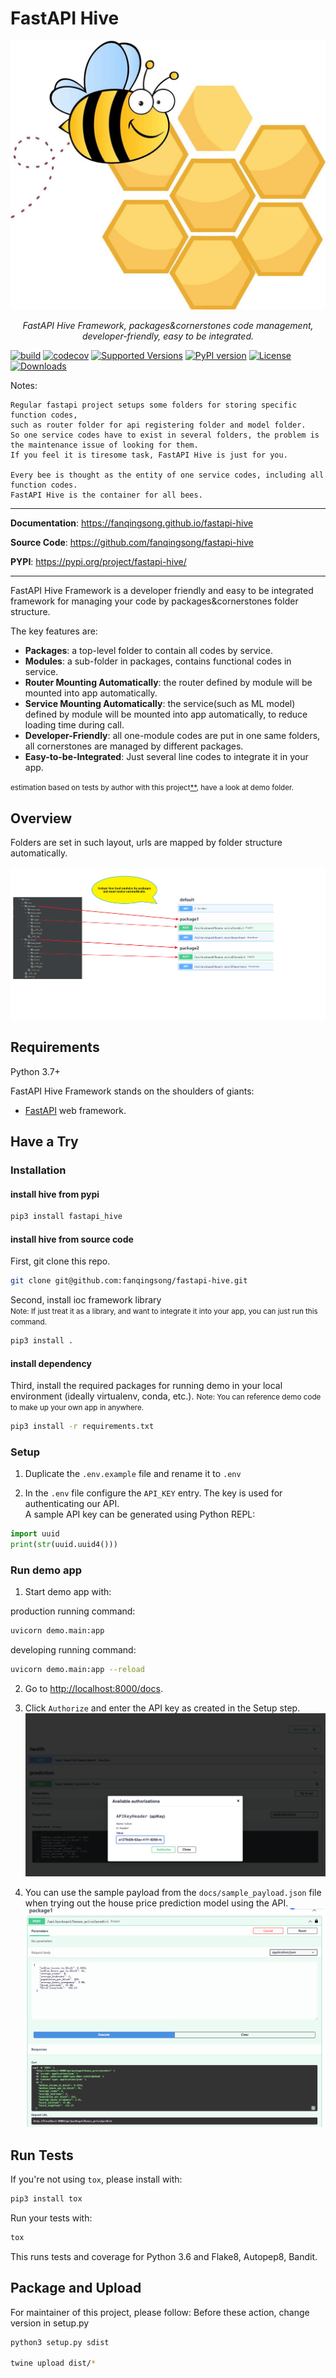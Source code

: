 # FastAPI Hive

![architecture](img/hive.jpg)

<p align="center">
    <em>FastAPI Hive Framework, packages&cornerstones code management, developer-friendly, easy to be integrated.</em>
</p>


[![build](https://github.com/fanqingsong/fastapi-hive/workflows/pytest_flake8/badge.svg)](https://github.com/fanqingsong/fastapi-hive/actions)
[![codecov](https://codecov.io/gh/fanqingsong/fastapi-hive/branch/master/graph/badge.svg)](https://codecov.io/gh/fanqingsong/fastapi-hive)
[![Supported Versions](https://img.shields.io/pypi/pyversions/fastapi-hive.svg)](https://pypi.org/project/requests)
[![PyPI version](https://badge.fury.io/py/fastapi-hive.svg)](https://badge.fury.io/py/fastapi-hive)
[![License](https://img.shields.io/github/license/fanqingsong/fastapi-hive.svg)](https://github.com/fanqingsong/fastapi-hive)
[![Downloads](https://pepy.tech/badge/fastapi-hive)](https://pepy.tech/project/fastapi-hive)


Notes:

```text
Regular fastapi project setups some folders for storing specific function codes, 
such as router folder for api registering folder and model folder.
So one service codes have to exist in several folders, the problem is the maintenance issue of looking for them.
If you feel it is tiresome task, FastAPI Hive is just for you.

Every bee is thought as the entity of one service codes, including all function codes.
FastAPI Hive is the container for all bees.  
```


---

**Documentation**: <a href="https://fanqingsong.github.io/fastapi-hive" target="_blank">https://fanqingsong.github.io/fastapi-hive</a>

**Source Code**: <a href="https://github.com/fanqingsong/fastapi-hive" target="_blank">https://github.com/fanqingsong/fastapi-hive</a>

**PYPI**: <a href="https://pypi.org/project/fastapi-hive/" target="_blank">https://pypi.org/project/fastapi-hive/</a>

---

FastAPI Hive Framework is a developer friendly and easy to be integrated framework for managing your code by packages&cornerstones folder structure.

The key features are:

* **Packages**: a top-level folder to contain all codes by service. 
* **Modules**: a sub-folder in packages, contains functional codes in service.
* **Router Mounting Automatically**: the router defined by module will be mounted into app automatically.
* **Service Mounting Automatically**: the service(such as ML model) defined by module will be mounted into app automatically, to reduce loading time during call.
* **Developer-Friendly**: all one-module codes are put in one same folders, all cornerstones are managed by different packages.
* **Easy-to-be-Integrated**: Just several line codes to integrate it in your app.

<small>estimation based on tests by author with this project[**](https://github.com/fanqingsong/machine_learning_system_fastapi), have a look at demo folder.</small>

## Overview

Folders are set in such layout, urls are mapped by folder structure automatically.

![architecture](img/url_by_folder.png)

## Requirements

Python 3.7+

FastAPI Hive Framework stands on the shoulders of giants:

* <a href="https://fastapi.tiangolo.com/" class="external-link" target="_blank">FastAPI</a> web framework.

## Have a Try

### Installation 

#### install hive from pypi

```bash
pip3 install fastapi_hive
```

#### install hive from source code

First, git clone this repo.

```bash
git clone git@github.com:fanqingsong/fastapi-hive.git
```

Second, install ioc framework library<br/>
<small>Note: If just treat it as a library, and want to integrate it into your app, you can just run this command. </small>

```bash
pip3 install .
```

#### install dependency

Third, install the required packages for running demo in your local environment (ideally virtualenv, conda, etc.).
<small>Note: You can reference demo code to make up your own app in anywhere. </small>

```bash
pip3 install -r requirements.txt
``` 


### Setup
1. Duplicate the `.env.example` file and rename it to `.env` 


2. In the `.env` file configure the `API_KEY` entry. The key is used for authenticating our API. <br>
   A sample API key can be generated using Python REPL:
```python
import uuid
print(str(uuid.uuid4()))
```

### Run demo app

1. Start demo app with: 

production running command:

```bash
uvicorn demo.main:app
```

developing running command:
```bash
uvicorn demo.main:app --reload
```

2. Go to [http://localhost:8000/docs](http://localhost:8000/docs).
   
3. Click `Authorize` and enter the API key as created in the Setup step.
![Authroization](img/authorize.png)
   
4. You can use the sample payload from the `docs/sample_payload.json` file when trying out the house price prediction model using the API.
   ![Prediction with example payload](img/sample_payload.png)

## Run Tests

If you're not using `tox`, please install with:
```bash
pip3 install tox
```

Run your tests with: 
```bash
tox
```

This runs tests and coverage for Python 3.6 and Flake8, Autopep8, Bandit.

## Package and Upload

For maintainer of this project, please follow:
Before these action, change version in setup.py

```bash
python3 setup.py sdist

twine upload dist/*

```


